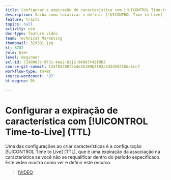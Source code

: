 ```yaml
---
title: Configurar a expiração de característica com [!UICONTROL Time-to-Live] (TTL)
description: Saiba como localizar e definir [!UICONTROL Time to Live] (TTL) em Audience Manager. Use essa configuração ao criar características, que define uma expiração de associação na característica se um usuário não se requalificar dentro do período especificado.
feature: Traits
topics: null
activity: use
doc-type: feature video
team: Technical Marketing
thumbnail: 329381.jpg
kt: 6782
role: User
level: Beginner
exl-id: 7190963c-9731-4ee2-b312-949d3f42f0b3
source-git-commit: 124f03208f2b4e3b109b3f02a2d3d59210da5cc7
workflow-type: tm+mt
source-wordcount: '87'
ht-degree: 0%

---
```


# Configurar a expiração de característica com [!UICONTROL Time-to-Live] (TTL)

Uma das configurações ao criar características é a configuração [!UICONTROL Time to Live] (TTL), que é uma expiração da associação na característica se você não se requalificar dentro do período especificado. Este vídeo mostra como ver e definir este recurso.

>[!VIDEO](https://video.tv.adobe.com/v/329381/?quality=12&learn=on)
